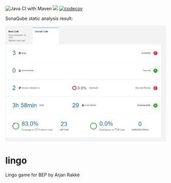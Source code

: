 ![Java CI with Maven](https://github.com/ArjanRakke/lingo/workflows/Java%20CI%20with%20Maven/badge.svg) ![](https://github.com/ArjanRakke/lingo/workflows/tests/badge.svg) [![codecov](https://codecov.io/gh/ArjanRakke/lingo/branch/master/graph/badge.svg?token=NJQY34S5JL)](https://codecov.io/gh/ArjanRakke/lingo)

SonaQube static analysis result:

![](images\SonarQubeAnalysis.png)

# lingo
Lingo game for BEP by Arjan Rakké
